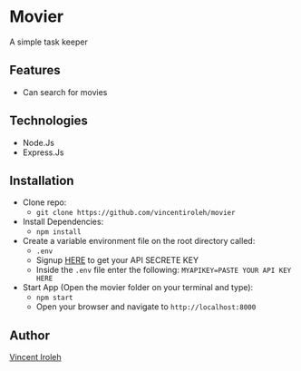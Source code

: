 # Movier

A simple task keeper

## Features

- Can search for movies

## Technologies

- Node.Js
- Express.Js

## Installation

- Clone repo:
  - `git clone https://github.com/vincentiroleh/movier`
- Install Dependencies:
  - `npm install`
- Create a variable environment file on the root directory called:
  - `.env`
  - Signup [HERE](https://www.themoviedb.org/documentation/api) to get your API SECRETE KEY
  - Inside the `.env` file enter the following:
    `MYAPIKEY=PASTE YOUR API KEY HERE`
- Start App (Open the movier folder on your terminal and type):
  - `npm start`
  - Open your browser and navigate to `http://localhost:8000`
 
## Author

[Vincent Iroleh](https://iroleh.me)
